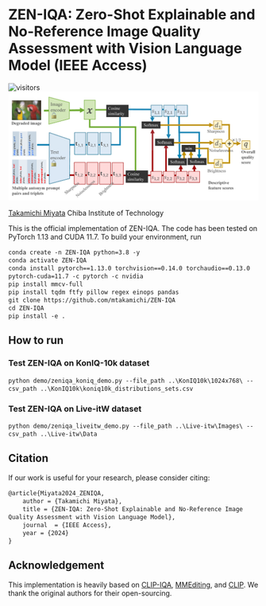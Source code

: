 
# ZEN-IQA: Zero-Shot Explainable and No-Reference Image Quality Assessment with Vision Language Model (IEEE Access)

![visitors](https://visitor-badge.laobi.icu/badge?page_id=mtakamichi.ZEN-IQA)
<img src="pipeline.png" width="800">

[Takamichi Miyata](https://sites.google.com/site/takamichimiyata/)
Chiba Institute of Technology

This is the official implementation of ZEN-IQA. 
The code has been tested on PyTorch 1.13 and CUDA 11.7. 
To build your environment, run
```
conda create -n ZEN-IQA python=3.8 -y
conda activate ZEN-IQA
conda install pytorch==1.13.0 torchvision==0.14.0 torchaudio==0.13.0 pytorch-cuda=11.7 -c pytorch -c nvidia
pip install mmcv-full
pip install tqdm ftfy pillow regex einops pandas
git clone https://github.com/mtakamichi/ZEN-IQA
cd ZEN-IQA
pip install -e .
```

## How to run
### Test ZEN-IQA on KonIQ-10k dataset

```
python demo/zeniqa_koniq_demo.py --file_path ..\KonIQ10k\1024x768\ --csv_path ..\KonIQ10k\koniq10k_distributions_sets.csv
```

### Test ZEN-IQA on Live-itW dataset
```
python demo/zeniqa_liveitw_demo.py --file_path ..\Live-itw\Images\ --csv_path ..\Live-itw\Data
```

## Citation
If our work is useful for your research, please consider citing:

    @article{Miyata2024_ZENIQA,
        author = {Takamichi Miyata},
        title = {ZEN-IQA: Zero-Shot Explainable and No-Reference Image Quality Assessment with Vision Language Model},
        journal  = {IEEE Access},
        year = {2024}
    }


## Acknowledgement
This implementation is heavily based on [CLIP-IQA](https://github.com/IceClear/CLIP-IQA/), [MMEditing](https://github.com/open-mmlab/mmediting), and [CLIP](https://github.com/openai/CLIP).
We thank the original authors for their open-sourcing.

